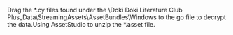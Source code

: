 Drag the *.cy files found under the \Doki Doki Literature Club Plus_Data\StreamingAssets\AssetBundles\Windows to the go file to decrypt the data.Using AssetStudio to unzip the *.asset file.
